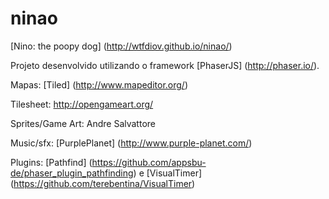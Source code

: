 # ninao
[Nino: the poopy dog] (http://wtfdiov.github.io/ninao/)

Projeto desenvolvido utilizando o framework [PhaserJS] (http://phaser.io/).

Mapas: [Tiled] (http://www.mapeditor.org/)

Tilesheet: http://opengameart.org/

Sprites/Game Art: Andre Salvattore

Music/sfx: [PurplePlanet] (http://www.purple-planet.com/)

Plugins: [Pathfind] (https://github.com/appsbu-de/phaser_plugin_pathfinding) e [VisualTimer] (https://github.com/terebentina/VisualTimer)


